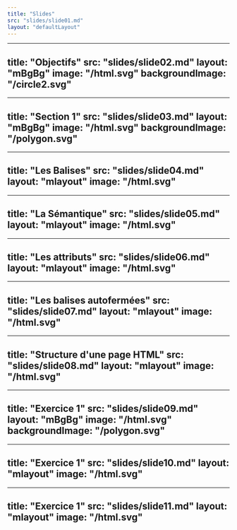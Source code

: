 ```yaml
---
title: "Slides"
src: "slides/slide01.md"
layout: "defaultLayout"
---
```


---
title: "Objectifs"
src: "slides/slide02.md"
layout: "mBgBg"
image: "/html.svg"
backgroundImage: "/circle2.svg"
---

---
title: "Section 1"
src: "slides/slide03.md"
layout: "mBgBg"
image: "/html.svg"
backgroundImage: "/polygon.svg"
---

---
title: "Les Balises"
src: "slides/slide04.md"
layout: "mlayout"
image: "/html.svg"
---

---
title: "La Sémantique"
src: "slides/slide05.md"
layout: "mlayout"
image: "/html.svg"
---

---
title: "Les attributs"
src: "slides/slide06.md"
layout: "mlayout"
image: "/html.svg"
---

---
title: "Les balises autofermées"
src: "slides/slide07.md"
layout: "mlayout"
image: "/html.svg"
---

---
title: "Structure d'une page HTML"
src: "slides/slide08.md"
layout: "mlayout"
image: "/html.svg"
---

---
title: "Exercice 1"
src: "slides/slide09.md"
layout: "mBgBg"
image: "/html.svg"
backgroundImage: "/polygon.svg"
---

---
title: "Exercice 1"
src: "slides/slide10.md"
layout: "mlayout"
image: "/html.svg"
---

---
title: "Exercice 1"
src: "slides/slide11.md"
layout: "mlayout"
image: "/html.svg"
---